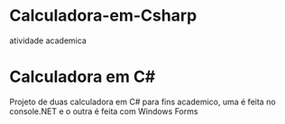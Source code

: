 # Calculadora-em-Csharp
atividade academica

<h1>Calculadora em C#</h1/>
  <p>Projeto de duas calculadora em C# para fins academico,
  uma é feita no console.NET e o outra é feita com Windows Forms</p>
